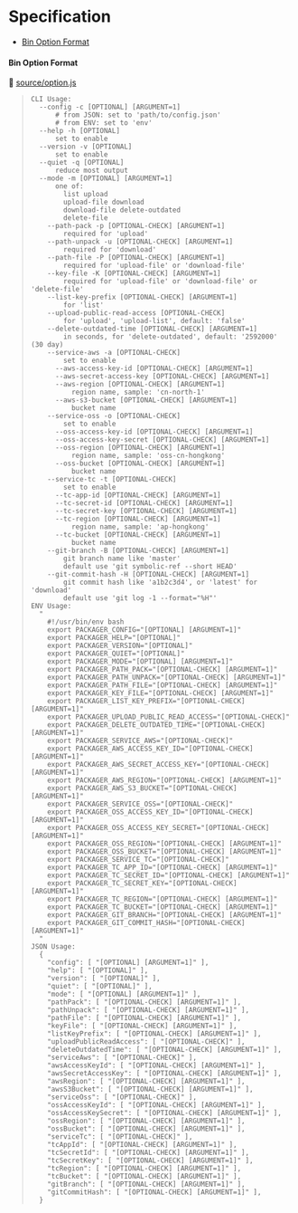 # Specification

* [Bin Option Format](#bin-option-format)

#### Bin Option Format
📄 [source/option.js](source/option.js)
> ```
> CLI Usage:
>   --config -c [OPTIONAL] [ARGUMENT=1]
>       # from JSON: set to 'path/to/config.json'
>       # from ENV: set to 'env'
>   --help -h [OPTIONAL]
>       set to enable
>   --version -v [OPTIONAL]
>       set to enable
>   --quiet -q [OPTIONAL]
>       reduce most output
>   --mode -m [OPTIONAL] [ARGUMENT=1]
>       one of:
>         list upload
>         upload-file download
>         download-file delete-outdated
>         delete-file
>     --path-pack -p [OPTIONAL-CHECK] [ARGUMENT=1]
>         required for 'upload'
>     --path-unpack -u [OPTIONAL-CHECK] [ARGUMENT=1]
>         required for 'download'
>     --path-file -P [OPTIONAL-CHECK] [ARGUMENT=1]
>         required for 'upload-file' or 'download-file'
>     --key-file -K [OPTIONAL-CHECK] [ARGUMENT=1]
>         required for 'upload-file' or 'download-file' or 'delete-file'
>     --list-key-prefix [OPTIONAL-CHECK] [ARGUMENT=1]
>         for 'list'
>     --upload-public-read-access [OPTIONAL-CHECK]
>         for 'upload', 'upload-list', default: 'false'
>     --delete-outdated-time [OPTIONAL-CHECK] [ARGUMENT=1]
>         in seconds, for 'delete-outdated', default: '2592000' (30 day)
>     --service-aws -a [OPTIONAL-CHECK]
>         set to enable
>       --aws-access-key-id [OPTIONAL-CHECK] [ARGUMENT=1]
>       --aws-secret-access-key [OPTIONAL-CHECK] [ARGUMENT=1]
>       --aws-region [OPTIONAL-CHECK] [ARGUMENT=1]
>           region name, sample: 'cn-north-1'
>       --aws-s3-bucket [OPTIONAL-CHECK] [ARGUMENT=1]
>           bucket name
>     --service-oss -o [OPTIONAL-CHECK]
>         set to enable
>       --oss-access-key-id [OPTIONAL-CHECK] [ARGUMENT=1]
>       --oss-access-key-secret [OPTIONAL-CHECK] [ARGUMENT=1]
>       --oss-region [OPTIONAL-CHECK] [ARGUMENT=1]
>           region name, sample: 'oss-cn-hongkong'
>       --oss-bucket [OPTIONAL-CHECK] [ARGUMENT=1]
>           bucket name
>     --service-tc -t [OPTIONAL-CHECK]
>         set to enable
>       --tc-app-id [OPTIONAL-CHECK] [ARGUMENT=1]
>       --tc-secret-id [OPTIONAL-CHECK] [ARGUMENT=1]
>       --tc-secret-key [OPTIONAL-CHECK] [ARGUMENT=1]
>       --tc-region [OPTIONAL-CHECK] [ARGUMENT=1]
>           region name, sample: 'ap-hongkong'
>       --tc-bucket [OPTIONAL-CHECK] [ARGUMENT=1]
>           bucket name
>     --git-branch -B [OPTIONAL-CHECK] [ARGUMENT=1]
>         git branch name like 'master'
>         default use 'git symbolic-ref --short HEAD'
>     --git-commit-hash -H [OPTIONAL-CHECK] [ARGUMENT=1]
>         git commit hash like 'a1b2c3d4', or 'latest' for 'download'
>         default use 'git log -1 --format="%H"'
> ENV Usage:
>   "
>     #!/usr/bin/env bash
>     export PACKAGER_CONFIG="[OPTIONAL] [ARGUMENT=1]"
>     export PACKAGER_HELP="[OPTIONAL]"
>     export PACKAGER_VERSION="[OPTIONAL]"
>     export PACKAGER_QUIET="[OPTIONAL]"
>     export PACKAGER_MODE="[OPTIONAL] [ARGUMENT=1]"
>     export PACKAGER_PATH_PACK="[OPTIONAL-CHECK] [ARGUMENT=1]"
>     export PACKAGER_PATH_UNPACK="[OPTIONAL-CHECK] [ARGUMENT=1]"
>     export PACKAGER_PATH_FILE="[OPTIONAL-CHECK] [ARGUMENT=1]"
>     export PACKAGER_KEY_FILE="[OPTIONAL-CHECK] [ARGUMENT=1]"
>     export PACKAGER_LIST_KEY_PREFIX="[OPTIONAL-CHECK] [ARGUMENT=1]"
>     export PACKAGER_UPLOAD_PUBLIC_READ_ACCESS="[OPTIONAL-CHECK]"
>     export PACKAGER_DELETE_OUTDATED_TIME="[OPTIONAL-CHECK] [ARGUMENT=1]"
>     export PACKAGER_SERVICE_AWS="[OPTIONAL-CHECK]"
>     export PACKAGER_AWS_ACCESS_KEY_ID="[OPTIONAL-CHECK] [ARGUMENT=1]"
>     export PACKAGER_AWS_SECRET_ACCESS_KEY="[OPTIONAL-CHECK] [ARGUMENT=1]"
>     export PACKAGER_AWS_REGION="[OPTIONAL-CHECK] [ARGUMENT=1]"
>     export PACKAGER_AWS_S3_BUCKET="[OPTIONAL-CHECK] [ARGUMENT=1]"
>     export PACKAGER_SERVICE_OSS="[OPTIONAL-CHECK]"
>     export PACKAGER_OSS_ACCESS_KEY_ID="[OPTIONAL-CHECK] [ARGUMENT=1]"
>     export PACKAGER_OSS_ACCESS_KEY_SECRET="[OPTIONAL-CHECK] [ARGUMENT=1]"
>     export PACKAGER_OSS_REGION="[OPTIONAL-CHECK] [ARGUMENT=1]"
>     export PACKAGER_OSS_BUCKET="[OPTIONAL-CHECK] [ARGUMENT=1]"
>     export PACKAGER_SERVICE_TC="[OPTIONAL-CHECK]"
>     export PACKAGER_TC_APP_ID="[OPTIONAL-CHECK] [ARGUMENT=1]"
>     export PACKAGER_TC_SECRET_ID="[OPTIONAL-CHECK] [ARGUMENT=1]"
>     export PACKAGER_TC_SECRET_KEY="[OPTIONAL-CHECK] [ARGUMENT=1]"
>     export PACKAGER_TC_REGION="[OPTIONAL-CHECK] [ARGUMENT=1]"
>     export PACKAGER_TC_BUCKET="[OPTIONAL-CHECK] [ARGUMENT=1]"
>     export PACKAGER_GIT_BRANCH="[OPTIONAL-CHECK] [ARGUMENT=1]"
>     export PACKAGER_GIT_COMMIT_HASH="[OPTIONAL-CHECK] [ARGUMENT=1]"
>   "
> JSON Usage:
>   {
>     "config": [ "[OPTIONAL] [ARGUMENT=1]" ],
>     "help": [ "[OPTIONAL]" ],
>     "version": [ "[OPTIONAL]" ],
>     "quiet": [ "[OPTIONAL]" ],
>     "mode": [ "[OPTIONAL] [ARGUMENT=1]" ],
>     "pathPack": [ "[OPTIONAL-CHECK] [ARGUMENT=1]" ],
>     "pathUnpack": [ "[OPTIONAL-CHECK] [ARGUMENT=1]" ],
>     "pathFile": [ "[OPTIONAL-CHECK] [ARGUMENT=1]" ],
>     "keyFile": [ "[OPTIONAL-CHECK] [ARGUMENT=1]" ],
>     "listKeyPrefix": [ "[OPTIONAL-CHECK] [ARGUMENT=1]" ],
>     "uploadPublicReadAccess": [ "[OPTIONAL-CHECK]" ],
>     "deleteOutdatedTime": [ "[OPTIONAL-CHECK] [ARGUMENT=1]" ],
>     "serviceAws": [ "[OPTIONAL-CHECK]" ],
>     "awsAccessKeyId": [ "[OPTIONAL-CHECK] [ARGUMENT=1]" ],
>     "awsSecretAccessKey": [ "[OPTIONAL-CHECK] [ARGUMENT=1]" ],
>     "awsRegion": [ "[OPTIONAL-CHECK] [ARGUMENT=1]" ],
>     "awsS3Bucket": [ "[OPTIONAL-CHECK] [ARGUMENT=1]" ],
>     "serviceOss": [ "[OPTIONAL-CHECK]" ],
>     "ossAccessKeyId": [ "[OPTIONAL-CHECK] [ARGUMENT=1]" ],
>     "ossAccessKeySecret": [ "[OPTIONAL-CHECK] [ARGUMENT=1]" ],
>     "ossRegion": [ "[OPTIONAL-CHECK] [ARGUMENT=1]" ],
>     "ossBucket": [ "[OPTIONAL-CHECK] [ARGUMENT=1]" ],
>     "serviceTc": [ "[OPTIONAL-CHECK]" ],
>     "tcAppId": [ "[OPTIONAL-CHECK] [ARGUMENT=1]" ],
>     "tcSecretId": [ "[OPTIONAL-CHECK] [ARGUMENT=1]" ],
>     "tcSecretKey": [ "[OPTIONAL-CHECK] [ARGUMENT=1]" ],
>     "tcRegion": [ "[OPTIONAL-CHECK] [ARGUMENT=1]" ],
>     "tcBucket": [ "[OPTIONAL-CHECK] [ARGUMENT=1]" ],
>     "gitBranch": [ "[OPTIONAL-CHECK] [ARGUMENT=1]" ],
>     "gitCommitHash": [ "[OPTIONAL-CHECK] [ARGUMENT=1]" ],
>   }
> ```
